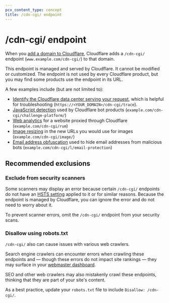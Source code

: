 ```yaml
---
pcx_content_type: concept
title: /cdn-cgi/ endpoint
---
```


# /cdn-cgi/ endpoint

When you [add a domain to Cloudflare](/fundamentals/get-started/setup/add-site/), Cloudflare adds a `/cdn-cgi/` endpoint (`www.example.com/cdn-cgi/`) to that domain.

This endpoint is managed and served by Cloudflare. It cannot be modified or customized. The endpoint is not used by every Cloudflare product, but you may find some products use the endpoint in its URL.

A few examples include (but are not limited to):

* [Identify the Cloudflare data center serving your request](/support/troubleshooting/general-troubleshooting/gathering-information-for-troubleshooting-sites/#identify-the-cloudflare-data-center-serving-your-request), which is helpful for troubleshooting (`https://<YOUR_DOMAIN>/cdn-cgi/trace`).
* [JavaScript detection](/bots/reference/javascript-detections/) used by Cloudflare bot products (`example.com/cdn-cgi/challenge-platform/`)
* [Web analytics](/analytics/web-analytics/getting-started/#sites-proxied-through-cloudflare) for a website proxied through Cloudflare (`example.com/cdn-cgi/rum`)
* [Image resizing](/images/image-resizing/url-format/) in the new URLs you would use for images (`example.com/cdn-cgi/image/`)
* [Email address obfuscation](https://support.cloudflare.com/hc/articles/200170016) used to hide email addresses from malicious bots (`example.com/cdn-cgi/l/email-protection`)

## Recommended exclusions

### Exclude from security scanners

Some scanners may display an error because certain `/cdn-cgi/` endpoints do not have an [HSTS setting](/ssl/edge-certificates/additional-options/http-strict-transport-security/) applied to it or for similar reasons. Because the endpoint is managed by Cloudflare, you can ignore the error and do not need to worry about it.

To prevent scanner errors, omit the `/cdn-cgi/` endpoint from your security scans.

### Disallow using robots.txt

`/cdn-cgi/` also can cause issues with various web crawlers. 

Search engine crawlers can encounter errors when crawling these endpoints and — though these errors do not impact site rankings — they may surface in your [webmaster dashboard](https://support.cloudflare.com/hc/articles/200169806).

SEO and other web crawlers may also mistakenly crawl these endpoints, thinking that they are part of your site's content.

As a best practice, update your `robots.txt` file to include `Disallow: /cdn-cgi/`.
